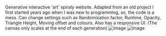 Generative interactive 'art' spiraly website. Adapted from an old project I first started years ago when I was new to programming, so, the code is a mess. 
Can change settings such as Randomization factor, Runtime, Opacity, Triangle Height, Moving offset and colours. Also has a responsive UI. (The canvas only scales at the end of each generation)
![image](https://github.com/user-attachments/assets/23154454-7fd2-438a-8fc3-7bac109dcb36)
![image](https://github.com/user-attachments/assets/418b2a29-9e23-4864-8be3-ae58ab68c7a2)

